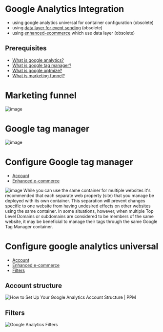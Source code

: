 # Google Analytics Integration
* using google analytics universal for container configuration (obsolete)
* using [data layer for event sending](https://developers.google.com/tag-manager/devguide#datalayer) (obsolete)
* using [enhanced-ecommerce](https://developers.google.com/tag-manager/enhanced-ecommerce) which use data layer (obsolete)

## Prerequisites
* [What is google analytics?](https://searchbusinessanalytics.techtarget.com/definition/Google-Analytics)
* [What is google tag manager?](https://support.google.com/tagmanager/answer/6102821?hl=en)
* [What is google optmize?](https://support.google.com/tagmanager/answer/7164339?hl=en)
* [What is marketing funnel?](https://www.pixelme.me/blog/marketing-funnel)

# Marketing funnel
![image](https://user-images.githubusercontent.com/14298158/122671549-e4ae5d80-d1cf-11eb-964f-aa92ac2fee01.png)


# Google tag manager
![image](https://user-images.githubusercontent.com/14298158/122670528-37394b00-d1cb-11eb-8482-42c299be210a.png)



# Configure Google tag manager
* [Account](https://www.youtube.com/watch?v=BQiuVEdeU2Q)
* [Enhanced e-commerce](https://www.simoahava.com/analytics/enhanced-ecommerce-guide-for-google-tag-manager/)

![image](https://user-images.githubusercontent.com/14298158/122670558-618b0880-d1cb-11eb-86f5-63692b155cdc.png)
While you can use the same container for multiple websites it's recommended that each separate web property (site) that you manage be deployed with its own container. This separation will prevent changes specific to one website from having undesired effects on other websites using the same container. In some situations, however, when multiple Top Level Domains or subdomains are considered to be members of the same website, it may be beneficial to manage their tags through the same Google Tag Manager container.

# Configure google analytics universal
* [Account](https://support.google.com/analytics/answer/10269537?hl=en)
* [Enhanced e-commerce](https://www.youtube.com/watch?v=IjyX6g2sZpk)
* [Filters](https://www.lovesdata.com/blog/google-analytics-filters)

## Account structure
<IMG  src="https://www.polepositionmarketing.com/wp-content/uploads/2015/04/Image4.png"  alt="How to Set Up Your Google Analytics Account Structure | PPM"/>

## Filters
<IMG  src="https://images.squarespace-cdn.com/content/v1/572d25ecd210b899879359a5/1533012668400-GMF6Z1MVDVYR4ECIFH8X/ke17ZwdGBToddI8pDm48kNvT88LknE-K9M4pGNO0Iqd7gQa3H78H3Y0txjaiv_0fDoOvxcdMmMKkDsyUqMSsMWxHk725yiiHCCLfrh8O1z5QPOohDIaIeljMHgDF5CVlOqpeNLcJ80NK65_fV7S1UbeDbaZv1s3QfpIA4TYnL5Qao8BosUKjCVjCf8TKewJIH3bqxw7fF48mhrq5Ulr0Hg/Google+Analytics+Filters?format=750w"  alt="Google Analytics Filters"/>
